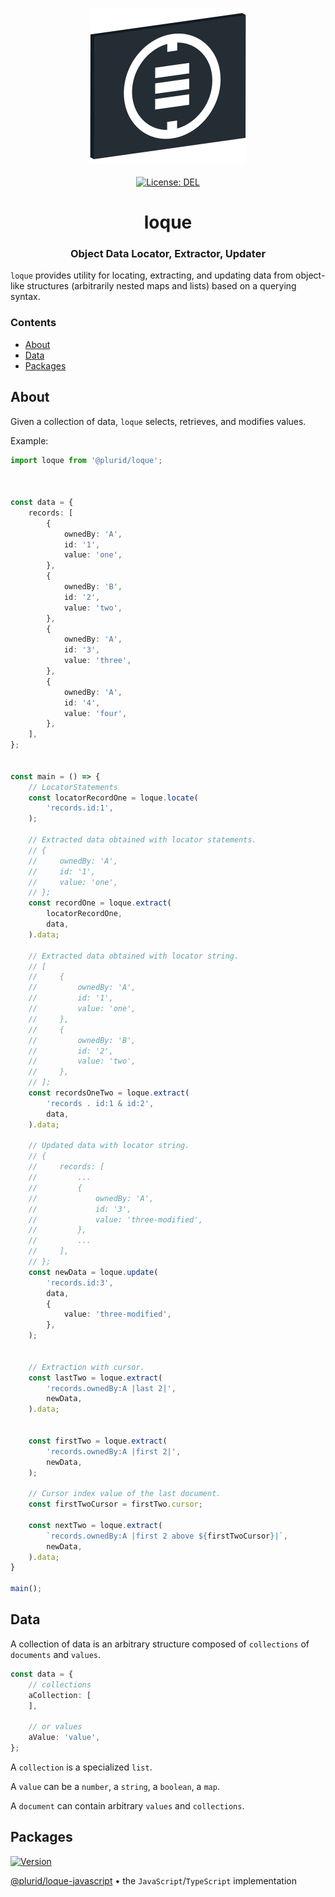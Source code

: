<p align="center">
    <img src="https://raw.githubusercontent.com/plurid/loque/master/about/identity/loque-logo.png" height="250px">
    <br />
    <br />
    <a target="_blank" href="https://github.com/plurid/loque/blob/master/LICENSE">
        <img src="https://img.shields.io/badge/license-DEL-blue.svg?colorB=1380C3&style=for-the-badge" alt="License: DEL">
    </a>
</p>



<h1 align="center">
    loque
</h1>


<h3 align="center">
    Object Data Locator, Extractor, Updater
</h3>



`loque` provides utility for locating, extracting, and updating data from object-like structures (arbitrarily nested maps and lists) based on a querying syntax.


### Contents

+ [About](#about)
+ [Data](#data)
+ [Packages](#packages)



## About

Given a collection of data, `loque` selects, retrieves, and modifies values.

Example:

``` typescript
import loque from '@plurid/loque';



const data = {
    records: [
        {
            ownedBy: 'A',
            id: '1',
            value: 'one',
        },
        {
            ownedBy: 'B',
            id: '2',
            value: 'two',
        },
        {
            ownedBy: 'A',
            id: '3',
            value: 'three',
        },
        {
            ownedBy: 'A',
            id: '4',
            value: 'four',
        },
    ],
};


const main = () => {
    // LocatorStatements
    const locatorRecordOne = loque.locate(
        'records.id:1',
    );

    // Extracted data obtained with locator statements.
    // {
    //     ownedBy: 'A',
    //     id: '1',
    //     value: 'one',
    // };
    const recordOne = loque.extract(
        locatorRecordOne,
        data,
    ).data;

    // Extracted data obtained with locator string.
    // [
    //     {
    //         ownedBy: 'A',
    //         id: '1',
    //         value: 'one',
    //     },
    //     {
    //         ownedBy: 'B',
    //         id: '2',
    //         value: 'two',
    //     },
    // ];
    const recordsOneTwo = loque.extract(
        'records . id:1 & id:2',
        data,
    ).data;

    // Updated data with locator string.
    // {
    //     records: [
    //         ...
    //         {
    //             ownedBy: 'A',
    //             id: '3',
    //             value: 'three-modified',
    //         },
    //         ...
    //     ],
    // };
    const newData = loque.update(
        'records.id:3',
        data,
        {
            value: 'three-modified',
        },
    );


    // Extraction with cursor.
    const lastTwo = loque.extract(
        'records.ownedBy:A |last 2|',
        newData,
    ).data;


    const firstTwo = loque.extract(
        'records.ownedBy:A |first 2|',
        newData,
    );

    // Cursor index value of the last document.
    const firstTwoCursor = firstTwo.cursor;

    const nextTwo = loque.extract(
        `records.ownedBy:A |first 2 above ${firstTwoCursor}|`,
        newData,
    ).data;
}

main();
```



## Data

A collection of data is an arbitrary structure composed of `collections` of `documents` and `values`.

``` typescript
const data = {
    // collections
    aCollection: [
    ],

    // or values
    aValue: 'value',
};
```

A `collection` is a specialized `list`.

A `value` can be a `number`, a `string`, a `boolean`, a `map`.

A `document` can contain arbitrary `values` and `collections`.



## Packages

<a target="_blank" href="https://www.npmjs.com/package/@plurid/loque">
    <img src="https://img.shields.io/npm/v/@plurid/loque.svg?logo=npm&colorB=1380C3&style=for-the-badge" alt="Version">
</a>

[@plurid/loque-javascript][loque-javascript] • the `JavaScript`/`TypeScript` implementation

[loque-javascript]: https://github.com/plurid/loque/tree/master/packages/loque-javascript
